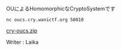 OUによるHomomorphicなCryptoSystemです

```
nc oucs.cry.wanictf.org 50010
```

[cry-oucs.zip](https://score.wanictf.org/storage/te7faf387uziv3gkvxwgz05jy2u86ma4/cry-oucs.zip)

Writer : Laika
